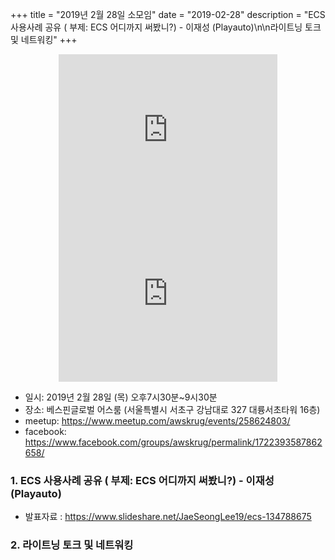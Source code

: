 +++
title = "2019년 2월 28일 소모임"
date = "2019-02-28"
description = "ECS 사용사례 공유 ( 부제: ECS 어디까지 써봤니?) - 이재성 (Playauto)\n\n라이트닝 토크 및 네트워킹"
+++

<div style="text-align:center">
<iframe src="https://www.facebook.com/plugins/post.php?href=https%3A%2F%2Fwww.facebook.com%2Fphoto.php%3Ffbid%3D10205316824038036%26set%3Dpcb.1722393587862658%26type%3D3%26theater%26ifg%3D1&width=350&show_text=true&appId=267443750824008&height=262" width="350" height="262" style="border:none;overflow:hidden" scrolling="no" frameborder="0" allowTransparency="true" allow="encrypted-media"></iframe>
<br>
<iframe src="https://www.facebook.com/plugins/post.php?href=https%3A%2F%2Fwww.facebook.com%2Fphoto.php%3Ffbid%3D10205316823998035%26set%3Dpcb.1722393587862658%26type%3D3%26theater%26ifg%3D1&width=350&show_text=true&appId=267443750824008&height=262" width="350" height="262" style="border:none;overflow:hidden" scrolling="no" frameborder="0" allowTransparency="true" allow="encrypted-media"></iframe>
<br>
</div>

- 일시: 2019년 2월 28일 (목) 오후7시30분~9시30분
- 장소: 베스핀글로벌 어스룸 (서울특별시 서초구 강남대로 327 대륭서초타워 16층)
- meetup: https://www.meetup.com/awskrug/events/258624803/
- facebook: https://www.facebook.com/groups/awskrug/permalink/1722393587862658/


### 1. ECS 사용사례 공유 ( 부제: ECS 어디까지 써봤니?) - 이재성 (Playauto)
- 발표자료 :  https://www.slideshare.net/JaeSeongLee19/ecs-134788675

### 2. 라이트닝 토크 및 네트워킹



